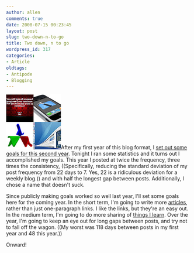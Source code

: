 ```yaml
---
author: allen
comments: true
date: 2008-07-15 00:23:45
layout: post
slug: two-down-n-to-go
title: Two down, n to go
wordpress_id: 317
categories:
- Article
oldtags:
- Antipode
- Blogging
---
```


![](/images/wp-uploads/2008/07/second_year.jpg)After my first year of this blog format, I [set out some goals for this second year](http://www.antipode.ca/2007/one-year-of-altering-log/). Tonight I ran some statistics and it turns out I accomplished my goals. This year I posted at twice the frequency, three times the consistency, ((Specifically, reducing the standard deviation of my post frequency from 22 days to 7. Yes, 22 is a ridiculous deviation for a weekly blog.)) and with half the longest gap between posts. Additionally, I chose a name that doesn't suck.

Since publicly making goals worked so well last year, I'll set some goals here for the coming year. In the short term, I'm going to write more [articles](http://www.antipode.ca/2008/your-browsers-command-line/), rather than just one-paragraph links. I like the links, but they're an easy out. In the medium term, I'm going to do more sharing of [things I learn](http://www.antipode.ca/2008/ie-wants-to-know-your-background/). Over the year, I'm going to keep an eye out for long gaps between posts, and try not to fall off the wagon. ((My worst was 118 days between posts in my first year and 48 this year.))

Onward!
